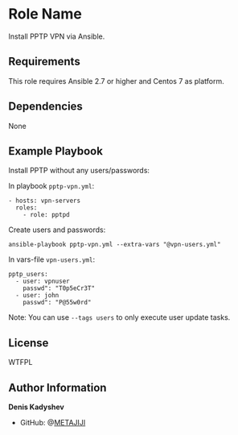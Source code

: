 Role Name
=========

Install PPTP VPN via Ansible.

Requirements
------------

This role requires Ansible 2.7 or higher and Centos 7 as platform.

Dependencies
------------

None

Example Playbook
----------------

Install PPTP without any users/passwords:

In playbook `pptp-vpn.yml`:

```
- hosts: vpn-servers
  roles:
    - role: pptpd
```

Create users and passwords:

```
ansible-playbook pptp-vpn.yml --extra-vars "@vpn-users.yml"
```

In vars-file `vpn-users.yml`:

```
pptp_users:
  - user: vpnuser
    passwd": "T0p5eCr3T"
  - user: john
    passwd": "P@55w0rd"
```

Note: You can use `--tags users` to only execute user update tasks.

License
-------

WTFPL

Author Information
------------------

**Denis Kadyshev**

- GitHub: @[METAJIJI](https://github.com/METAJIJI)
